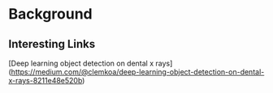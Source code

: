 # Background
## Interesting Links
[Deep learning object detection on dental x rays]
(https://medium.com/@clemkoa/deep-learning-object-detection-on-dental-x-rays-8211e48e520b)
